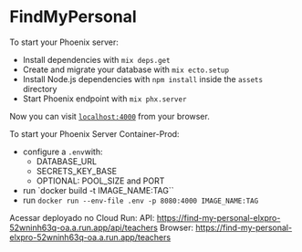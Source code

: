 # FindMyPersonal

To start your Phoenix server:

  * Install dependencies with `mix deps.get`
  * Create and migrate your database with `mix ecto.setup`
  * Install Node.js dependencies with `npm install` inside the `assets` directory
  * Start Phoenix endpoint with `mix phx.server`

Now you can visit [`localhost:4000`](http://localhost:4000) from your browser.

To start your Phoenix Server Container-Prod:

  * configure a `.env`with:
    * DATABASE_URL
    * SECRETS_KEY_BASE
    * OPTIONAL: POOL_SIZE and PORT
  * run `docker build -t IMAGE_NAME:TAG``
  * run `docker run --env-file .env -p 8080:4000 IMAGE_NAME:TAG`

  Acessar deployado no Cloud Run:
  API: https://find-my-personal-elxpro-52wninh63q-oa.a.run.app/api/teachers
  Browser: https://find-my-personal-elxpro-52wninh63q-oa.a.run.app/teachers
